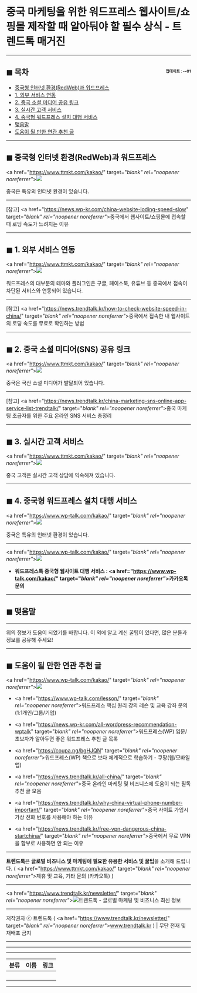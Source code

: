 # 중국 마케팅을 위한 워드프레스 웹사이트/쇼핑몰 제작할 때 알아둬야 할 필수 상식 - 트렌드톡 매거진

<!-- <a name="index"></a> -->
***
## ◼︎ 목차 <span style="font-size:0.5em; float:right; padding:0.5em 0 0;"><i class="fas fa-clock"></i> 업데이트 : <span class="post-year"></span>-<span class="post-month-digits"></span>-01</span>

- [중국형 인터넷 환경(RedWeb)과 워드프레스](#index-00)
- [1. 외부 서비스 연동](#index-01)
- [2. 중국 소셜 미디어 공유 링크](#index-02)
- [3. 실시간 고객 서비스](#index-03)
- [4. 중국형 워드프레스 설치 대행 서비스](#index-04)
- [맺음말](#index-epilogue)
- [도움이 될 만한 연관 추천 글](#recommendation)

<!-- <a name="index-00"></a> -->
***
## ◼︎ 중국형 인터넷 환경(RedWeb)과 워드프레스

<a href="https://www.ttmkt.com/kakao/" target="_blank" rel="noopener noreferrer"_>![](https://hellotblog.files.wordpress.com/2019/04/china-web-cover-01-800.png)</a>

중국은 특유의 인터넷 환경이 있습니다.

***
[참고] <a href="https://news.wp-kr.com/china-website-loding-speed-slow" target="_blank" rel="noopener noreferrer"_>중국에서 웹사이트/쇼핑몰에 접속할 때 로딩 속도가 느려지는 이유</a>

<!-- <a name="index-01"></a> -->
***
## ◼︎ 1. 외부 서비스 연동

<a href="https://www.ttmkt.com/kakao/" target="_blank" rel="noopener noreferrer"_>![](https://hellotblog.files.wordpress.com/2018/10/china-startchina-online-02-800x425.png)</a>

워드프레스의 대부분의 테마와 플러그인은 구글, 페이스북, 유튜브 등 중국에서 접속이 차단된 서비스와 연동되어 있습니다.

***
[참고] <a href="https://news.trendtalk.kr/how-to-check-website-speed-in-china/" target="_blank" rel="noopener noreferrer"_>중국에서 접속한 내 웹사이트의 로딩 속도를 무료로 확인하는 방법</a>

<!-- <a name="index-02"></a> -->
***
## ◼︎ 2. 중국 소셜 미디어(SNS) 공유 링크

<a href="https://www.ttmkt.com/kakao/" target="_blank" rel="noopener noreferrer"_>![](https://hellotblog.files.wordpress.com/2019/04/trendtalk-china-sns-online-service-800x430.png)</a>

중국은 국산 소셜 미디어가 발달되어 있습니다.

***
[참고] <a href="https://news.trendtalk.kr/china-marketing-sns-online-app-service-list-trendtalk/" target="_blank" rel="noopener noreferrer"_>중국 마케팅 초급자를 위한 주요 온라인 SNS 서비스 총정리</a>

<!-- <a name="index-03"></a> -->
***
## ◼︎ 3. 실시간 고객 서비스

<a href="https://www.ttmkt.com/kakao/" target="_blank" rel="noopener noreferrer"_>![](https://hellotblog.files.wordpress.com/2019/04/customer-service-01-800x420.png)</a>

중국 고객은 실시간 고객 상담에 익숙해져 있습니다.

<!-- <a name="index-04"></a> -->
***
## ◼︎ 4. 중국형 워드프레스 설치 대행 서비스

<a href="https://www.wp-talk.com/kakao/" target="_blank" rel="noopener noreferrer"_>![](https://hellotblog.files.wordpress.com/2019/04/wptalk-wordpress-logo-03-800.png)</a>

중국은 특유의 인터넷 환경이 있습니다.

***
<a href="https://www.wp-talk.com/kakao/" target="_blank" rel="noopener noreferrer"_>![](https://hellotblog.files.wordpress.com/2019/03/wptalk-logo-120x120.png)</a>

- **워드프레스톡 중국형 웹사이트 대행 서비스 : <a href="https://www.wp-talk.com/kakao/" target="_blank" rel="noopener noreferrer"_>카카오톡 문의</a>**

<!-- <a name="index-epilogue"></a> -->
***
## ◼︎ 맺음말

***
위의 정보가 도움이 되었기를 바랍니다.
이 외에 알고 계신 꿀팁이 있다면, 많은 분들과 정보를 공유해 주세요!

<!-- <a name="recommendation"></a> -->
***
## ◼︎ 도움이 될 만한 연관 추천 글

<a href="https://www.wp-talk.com/kakao/" target="_blank" rel="noopener noreferrer"_>![](https://hellotblog.files.wordpress.com/2019/03/classroom-online-wptalk-00-800x500.png)</a>

- <a href="https://www.wp-talk.com/lesson/" target="_blank" rel="noopener noreferrer"_>워드프레스 핵심 원리 강의 레슨 및 교육 강좌 문의 (1:1개인/그룹/기업)</a>

- <a href="https://news.wp-kr.com/all-wordpress-recommendation-wptalk" target="_blank" rel="noopener noreferrer"_>워드프레스(WP) 입문/초보자가 알아두면 좋은 워드프레스 추천 글 목록</a>

- <a href="https://coupa.ng/bgHJQN" target="_blank" rel="noopener noreferrer"_>워드프레스(WP) 책으로 보다 체계적으로 학습하기 - 쿠팡(웹/모바일앱)</a>

- <a href="https://news.trendtalk.kr/all-china/" target="_blank" rel="noopener noreferrer"_>중국 온라인 마케팅 및 비즈니스에 도움이 되는 필독 추천 글 모음</a>

- <a href="https://news.trendtalk.kr/why-china-virtual-phone-number-important/" target="_blank" rel="noopener noreferrer"_>중국 사이트 가입시 가상 전화 번호를 사용해야 하는 이유</a>

- <a href="https://news.trendtalk.kr/free-vpn-dangerous-china-startchina/" target="_blank" rel="noopener noreferrer"_>중국에서 무료 VPN을 함부로 사용하면 안 되는 이유</a>

***
**트렌드톡**은 **글로벌 비즈니스 및 마케팅에 필요한 유용한 서비스 및 꿀팁**을 소개해 드립니다. ( <a href="https://www.ttmkt.com/kakao/" target="_blank" rel="noopener noreferrer"_>제휴 및 교육, 기타 문의 (카카오톡)</a> )

***
<a href="https://www.trendtalk.kr/newsletter/" target="_blank" rel="noopener noreferrer"_>![트렌드톡 - 글로벌 마케팅 및 비즈니스 최신 정보](https://hellotblog.files.wordpress.com/2018/04/trendtalk-mkt-cover-01-966x200.jpg)</a>

***
저작권자 ⓒ 트렌드톡 ( <a href="https://www.trendtalk.kr/newsletter/" target="_blank" rel="noopener noreferrer"_>www.trendtalk.kr</a> ) | 무단 전재 및 재배포 금지

***
<script type="text/javascript">
  var postdate = new Date();
  var post_y = document.getElementsByClassName("post-year");
  var post_m = document.getElementsByClassName("post-month");
  var post_mm = document.getElementsByClassName("post-month-digits");
  var i;
  for (i = 0; i < post_y.length; i++) {
    post_y[i].innerHTML = postdate.getFullYear();
  }
  for (i = 0; i < post_m.length; i++) {
    post_m[i].innerHTML = postdate.getMonth() + 1;
  }
  for (i = 0; i < post_mm.length; i++) {
    post_mm[i].innerHTML = ("0" + (postdate.getMonth() + 1)).slice(-2);
  }
</script>

***
***
|분류|이름|링크|
|:-:|:-:|:-:|
||||
||||
||||
||||

***
